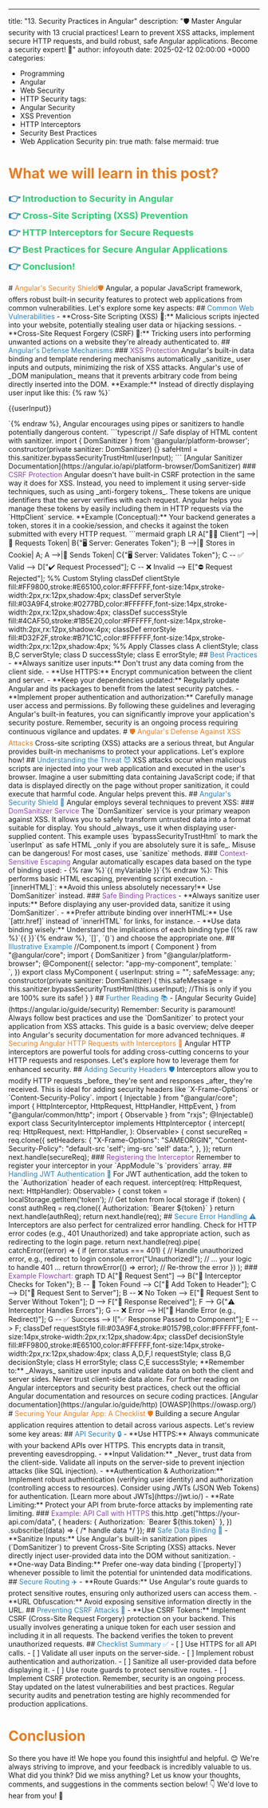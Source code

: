 ---
title: "13. Security Practices in Angular"
description: "🛡️ Master Angular security with 13 crucial practices!  Learn to prevent XSS attacks, implement secure HTTP requests, and build robust, safe Angular applications.  Become a security expert! 💪"
author: infoyouth
date: 2025-02-12 02:00:00 +0000
categories:
  - Programming
  - Angular
  - Web Security
  - HTTP Security
tags:
  - Angular Security
  - XSS Prevention
  - HTTP Interceptors
  - Security Best Practices
  - Web Application Security
pin: true
math: false
mermaid: true

# <span style="color:#e67e22;">What we will learn in this post?</span>
<ul style='list-style-type: none; padding-left: 0;'>
<li><span style='color: #2980b9; font-size: 20px; font-weight: bold;'>👉</span> <span style='color: #2ecc71; font-size: 18px; font-weight: bold;'>Introduction to Security in Angular</span></li>
<li><span style='color: #2980b9; font-size: 20px; font-weight: bold;'>👉</span> <span style='color: #2ecc71; font-size: 18px; font-weight: bold;'>Cross-Site Scripting (XSS) Prevention</span></li>
<li><span style='color: #2980b9; font-size: 20px; font-weight: bold;'>👉</span> <span style='color: #2ecc71; font-size: 18px; font-weight: bold;'>HTTP Interceptors for Secure Requests</span></li>
<li><span style='color: #2980b9; font-size: 20px; font-weight: bold;'>👉</span> <span style='color: #2ecc71; font-size: 18px; font-weight: bold;'>Best Practices for Secure Angular Applications</span></li>
<li><span style='color: #2980b9; font-size: 20px; font-weight: bold;'>👉</span> <span style='color: #2ecc71; font-size: 18px; font-weight: bold;'>Conclusion!</span></li>
</ul>
# <span style="color:#e67e22">Angular's Security Shield🛡️</span>
Angular, a popular JavaScript framework, offers robust built-in security features to protect web applications from common vulnerabilities. Let's explore some key aspects:
## <span style="color:#2980b9">Common Web Vulnerabilities</span>
- **Cross-Site Scripting (XSS) 👾:** Malicious scripts injected into your website, potentially stealing user data or hijacking sessions.
- **Cross-Site Request Forgery (CSRF) 🎣:** Tricking users into performing unwanted actions on a website they're already authenticated to.
## <span style="color:#2980b9">Angular's Defense Mechanisms</span>
### <span style="color:#8e44ad">XSS Protection</span>
Angular's built-in data binding and template rendering mechanisms automatically _sanitize_ user inputs and outputs, minimizing the risk of XSS attacks. Angular's use of _DOM manipulation_ means that it prevents arbitrary code from being directly inserted into the DOM.
**Example:** Instead of directly displaying user input like this: {% raw %}`<p>{{userInput}}</p>`{% endraw %}, Angular encourages using pipes or sanitizers to handle potentially dangerous content.
```typescript
// Safe display of HTML content with sanitizer.
import { DomSanitizer } from '@angular/platform-browser';
constructor(private sanitizer: DomSanitizer) {}
safeHtml = this.sanitizer.bypassSecurityTrustHtml(userInput);
```
[Angular Sanitizer Documentation](https://angular.io/api/platform-browser/DomSanitizer)
### <span style="color:#8e44ad">CSRF Protection</span>
Angular doesn't have built-in CSRF protection in the same way it does for XSS. Instead, you need to implement it using server-side techniques, such as using _anti-forgery tokens_. These tokens are unique identifiers that the server verifies with each request. Angular helps you manage these tokens by easily including them in HTTP requests via the `HttpClient` service.
**Example (Conceptual):** Your backend generates a token, stores it in a cookie/session, and checks it against the token submitted with every HTTP request.
```mermaid
graph LR
    A["🧑‍💻 Client"] -->|🔑 Requests Token| B{"🖥️ Server: Generates Token"};
    B -->|🍪 Stores in Cookie| A;
    A -->|📡 Sends Token| C{"🖥️ Server: Validates Token"};
    C -- ✅ Valid --> D["✔️ Request Processed"];
    C -- ❌ Invalid --> E["⛔ Request Rejected"];
    %% Custom Styling
    classDef clientStyle fill:#FF9800,stroke:#E65100,color:#FFFFFF,font-size:14px,stroke-width:2px,rx:12px,shadow:4px;
    classDef serverStyle fill:#03A9F4,stroke:#0277BD,color:#FFFFFF,font-size:14px,stroke-width:2px,rx:12px,shadow:4px;
    classDef successStyle fill:#4CAF50,stroke:#1B5E20,color:#FFFFFF,font-size:14px,stroke-width:2px,rx:12px,shadow:4px;
    classDef errorStyle fill:#D32F2F,stroke:#B71C1C,color:#FFFFFF,font-size:14px,stroke-width:2px,rx:12px,shadow:4px;
    %% Apply Classes
    class A clientStyle;
    class B,C serverStyle;
    class D successStyle;
    class E errorStyle;
## <span style="color:#2980b9">Best Practices</span>
- **Always sanitize user inputs:** Don't trust any data coming from the client side.
- **Use HTTPS:** Encrypt communication between the client and server.
- **Keep your dependencies updated:** Regularly update Angular and its packages to benefit from the latest security patches.
- **Implement proper authentication and authorization:** Carefully manage user access and permissions.
By following these guidelines and leveraging Angular's built-in features, you can significantly improve your application's security posture. Remember, security is an ongoing process requiring continuous vigilance and updates.
# <span style="color:#e67e22">🛡️ Angular's Defense Against XSS Attacks</span>
Cross-site scripting (XSS) attacks are a serious threat, but Angular provides built-in mechanisms to protect your applications. Let's explore how!
## <span style="color:#2980b9">Understanding the Threat 😈</span>
XSS attacks occur when malicious scripts are injected into your web application and executed in the user's browser. Imagine a user submitting data containing JavaScript code; if that data is displayed directly on the page without proper sanitization, it could execute that harmful code. Angular helps prevent this.
## <span style="color:#2980b9">Angular's Security Shield 💪</span>
Angular employs several techniques to prevent XSS:
### <span style="color:#8e44ad">DomSanitizer Service</span>
The `DomSanitizer` service is your primary weapon against XSS. It allows you to safely transform untrusted data into a format suitable for display. You should _always_ use it when displaying user-supplied content.
This example uses `bypassSecurityTrustHtml` to mark the `userInput` as safe HTML _only if you are absolutely sure it is safe_. Misuse can be dangerous! For most cases, use `sanitize` methods.
### <span style="color:#8e44ad">Context-Sensitive Escaping</span>
Angular automatically escapes data based on the type of binding used:
- {% raw %}`{{ myVariable }}`{% endraw %}: This performs basic HTML escaping, preventing script execution.
- `[innerHTML]`: **Avoid this unless absolutely necessary!** Use `DomSanitizer` instead.
### <span style="color:#8e44ad">Safe Binding Practices</span>
- **Always sanitize user inputs:** Before displaying any user-provided data, sanitize it using `DomSanitizer`.
- **Prefer attribute binding over innerHTML:** Use `[attr.href]` instead of `innerHTML` for links, for instance.
- **Use data binding wisely:** Understand the implications of each binding type ({% raw %}`{{ }}`{% endraw %}, `[]`, `()`) and choose the appropriate one.
## <span style="color:#2980b9">Illustrative Example</span>
//Component.ts
import { Component } from "@angular/core";
import { DomSanitizer } from "@angular/platform-browser";
@Component({
  selector: "app-my-component",
  template: ` <div [innerHTML]="safeMessage"></div> `,
})
export class MyComponent {
  userInput: string = "<script>alert('XSS!');</script>";
  safeMessage: any;
  constructor(private sanitizer: DomSanitizer) {
    this.safeMessage = this.sanitizer.bypassSecurityTrustHtml(this.userInput); //This is only if you are 100% sure its safe!
  }
}
## <span style="color:#2980b9">Further Reading 📚</span>
- [Angular Security Guide](https://angular.io/guide/security)
Remember: Security is paramount! Always follow best practices and use the `DomSanitizer` to protect your application from XSS attacks. This guide is a basic overview; delve deeper into Angular's security documentation for more advanced techniques.
# <span style="color:#e67e22">Securing Angular HTTP Requests with Interceptors 🚀</span>
Angular HTTP interceptors are powerful tools for adding cross-cutting concerns to your HTTP requests and responses. Let's explore how to leverage them for enhanced security.
## <span style="color:#2980b9">Adding Security Headers 🛡️</span>
Interceptors allow you to modify HTTP requests _before_ they're sent and responses _after_ they're received. This is ideal for adding security headers like `X-Frame-Options` or `Content-Security-Policy`.
import { Injectable } from "@angular/core";
import {
  HttpInterceptor,
  HttpRequest,
  HttpHandler,
  HttpEvent,
} from "@angular/common/http";
import { Observable } from "rxjs";
@Injectable()
export class SecurityInterceptor implements HttpInterceptor {
  intercept(
    req: HttpRequest<any>,
    next: HttpHandler,
  ): Observable<HttpEvent<any>> {
    const secureReq = req.clone({
      setHeaders: {
        "X-Frame-Options": "SAMEORIGIN",
        "Content-Security-Policy": "default-src 'self'; img-src 'self' data:",
      },
    });
    return next.handle(secureReq);
### <span style="color:#8e44ad">Registering the Interceptor</span>
Remember to register your interceptor in your `AppModule`'s `providers` array.
## <span style="color:#2980b9">Handling JWT Authentication 🔑</span>
For JWT authentication, add the token to the `Authorization` header of each request.
intercept(req: HttpRequest<any>, next: HttpHandler): Observable<HttpEvent<any>> {
  const token = localStorage.getItem('token'); // Get token from local storage
  if (token) {
    const authReq = req.clone({
        Authorization: `Bearer ${token}`
      }
    return next.handle(authReq);
  return next.handle(req);
## <span style="color:#2980b9">Secure Error Handling ⚠️</span>
Interceptors are also perfect for centralized error handling. Check for HTTP error codes (e.g., 401 Unauthorized) and take appropriate action, such as redirecting to the login page.
  return next.handle(req).pipe(
    catchError((error) => {
      if (error.status === 401) {
        // Handle unauthorized error, e.g., redirect to login
        console.error("Unauthorized!");
        // ... your logic to handle 401 ...
      return throwError(() => error); // Re-throw the error
    })
  );
### <span style="color:#8e44ad">Example Flowchart:</span>
graph TD
    A["📨 Request Sent"] --> B{"🛑 Interceptor Checks for Token"};
    B -- 🔑 Token Found --> C["📌 Add Token to Header"];
    C --> D["📡 Request Sent to Server"];
    B -- ❌ No Token --> E["📡 Request Sent to Server Without Token"];
    D --> F["📩 Response Received"];
    F --> G{"⚠️ Interceptor Handles Errors"};
    G -- ❌ Error --> H["🚨 Handle Error (e.g., Redirect)"];
    G -- ✅ Success --> I["✅ Response Passed to Component"];
    E --> F;
    classDef requestStyle fill:#03A9F4,stroke:#01579B,color:#FFFFFF,font-size:14px,stroke-width:2px,rx:12px,shadow:4px;
    classDef decisionStyle fill:#FF9800,stroke:#E65100,color:#FFFFFF,font-size:14px,stroke-width:2px,rx:12px,shadow:4px;
    class A,D,F,I requestStyle;
    class B,G decisionStyle;
    class H errorStyle;
    class C,E successStyle;
**Remember to:** _Always_ sanitize user inputs and validate data on both the client and server sides. Never trust client-side data alone.
For further reading on Angular interceptors and security best practices, check out the official Angular documentation and resources on secure coding practices. [Angular documentation](https://angular.io/guide/http) [OWASP](https://owasp.org/)
# <span style="color:#e67e22">Securing Your Angular App: A Checklist 🛡️</span>
Building a secure Angular application requires attention to detail across various aspects. Let's review some key areas:
## <span style="color:#2980b9">API Security 🔒</span>
- **Use HTTPS:** Always communicate with your backend APIs over HTTPS. This encrypts data in transit, preventing eavesdropping.
- **Input Validation:** _Never_ trust data from the client-side. Validate all inputs on the server-side to prevent injection attacks (like SQL injection).
- **Authentication & Authorization:** Implement robust authentication (verifying user identity) and authorization (controlling access to resources). Consider using JWTs (JSON Web Tokens) for authentication. [Learn more about JWTs](https://jwt.io/)
- **Rate Limiting:** Protect your API from brute-force attacks by implementing rate limiting.
### <span style="color:#8e44ad">Example: API Call with HTTPS</span>
this.http
  .get("https://your-api.com/data", {
    headers: { Authorization: `Bearer ${this.token}` },
  })
  .subscribe((data) => {
    /* handle data */
  });
## <span style="color:#2980b9">Safe Data Binding 💉</span>
- **Sanitize Inputs:** Use Angular's built-in sanitization pipes (`DomSanitizer`) to prevent Cross-Site Scripting (XSS) attacks. Never directly inject user-provided data into the DOM without sanitization.
- **One-way Data Binding:** Prefer one-way data binding (`[property]`) whenever possible to limit the potential for unintended data modifications.
## <span style="color:#2980b9">Secure Routing ✈️</span>
- **Route Guards:** Use Angular's route guards to protect sensitive routes, ensuring only authorized users can access them.
- **URL Obfuscation:** Avoid exposing sensitive information directly in the URL.
## <span style="color:#2980b9">Preventing CSRF Attacks 🚫</span>
- **Use CSRF Tokens:** Implement CSRF (Cross-Site Request Forgery) protection on your backend. This usually involves generating a unique token for each user session and including it in all requests. The backend verifies the token to prevent unauthorized requests.
## <span style="color:#2980b9">Checklist Summary ✅</span>
- [ ] Use HTTPS for all API calls.
- [ ] Validate all user inputs on the server-side.
- [ ] Implement robust authentication and authorization.
- [ ] Sanitize all user-provided data before displaying it.
- [ ] Use route guards to protect sensitive routes.
- [ ] Implement CSRF protection.
Remember, security is an ongoing process. Stay updated on the latest vulnerabilities and best practices. Regular security audits and penetration testing are highly recommended for production applications.
<h1><span style='color:#e67e22'>Conclusion</span></h1>
So there you have it! We hope you found this insightful and helpful. 😊 We're always striving to improve, and your feedback is incredibly valuable to us. What did you think? Did we miss anything? Let us know your thoughts, comments, and suggestions in the comments section below! 👇 We'd love to hear from you! 🎉
